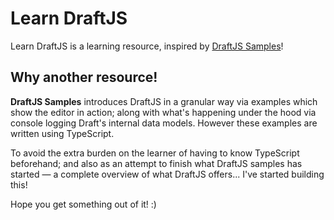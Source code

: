 # Learn DraftJS

Learn DraftJS is a learning resource, inspired by [DraftJS Samples](https://draft-js-samples.now.sh)!

## Why another resource!

**DraftJS Samples** introduces DraftJS in a granular way via examples which show the editor in action; along with what's happening under the hood via console logging Draft's internal data models. However these examples are written using TypeScript.

To avoid the extra burden on the learner of having to know TypeScript beforehand; and also as an attempt to finish what DraftJS samples has started — a complete overview of what DraftJS offers... I've started building this!

Hope you get something out of it! :)

